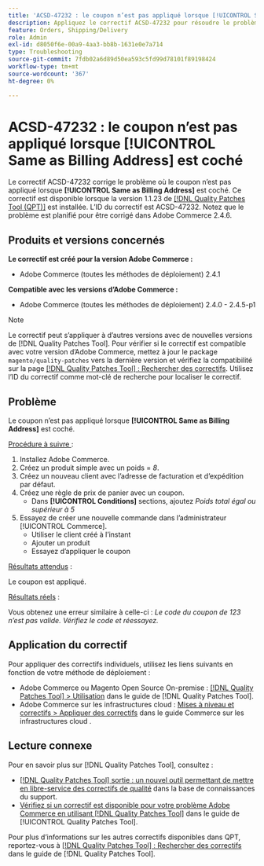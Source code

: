 ```yaml
---
title: 'ACSD-47232 : le coupon n’est pas appliqué lorsque [!UICONTROL Same as Billing Address] est coché'
description: Appliquez le correctif ACSD-47232 pour résoudre le problème d’Adobe Commerce en raison duquel le coupon n’est pas appliqué lorsque [!UICONTROL Same as Billing Address] est coché.
feature: Orders, Shipping/Delivery
role: Admin
exl-id: d8050f6e-00a9-4aa3-bb8b-1631e0e7a714
type: Troubleshooting
source-git-commit: 7fdb02a6d89d50ea593c5fd99d78101f89198424
workflow-type: tm+mt
source-wordcount: '367'
ht-degree: 0%

---
```


# ACSD-47232 : le coupon n’est pas appliqué lorsque [!UICONTROL Same as Billing Address] est coché

Le correctif ACSD-47232 corrige le problème où le coupon n’est pas appliqué lorsque **[!UICONTROL Same as Billing Address]** est coché. Ce correctif est disponible lorsque la version 1.1.23 de [[!DNL Quality Patches Tool (QPT)]](https://experienceleague.adobe.com/en/docs/commerce-operations/tools/quality-patches-tool/quality-patches-tool-to-self-serve-quality-patches) est installée. L’ID du correctif est ACSD-47232. Notez que le problème est planifié pour être corrigé dans Adobe Commerce 2.4.6.

## Produits et versions concernés

**Le correctif est créé pour la version Adobe Commerce :**

* Adobe Commerce (toutes les méthodes de déploiement) 2.4.1

**Compatible avec les versions d’Adobe Commerce :**

* Adobe Commerce (toutes les méthodes de déploiement) 2.4.0 - 2.4.5-p1

>[!NOTE]
>
>Le correctif peut s’appliquer à d’autres versions avec de nouvelles versions de [!DNL Quality Patches Tool]. Pour vérifier si le correctif est compatible avec votre version d’Adobe Commerce, mettez à jour le package `magento/quality-patches` vers la dernière version et vérifiez la compatibilité sur la page [[!DNL Quality Patches Tool] : Rechercher des correctifs](https://experienceleague.adobe.com/tools/commerce-quality-patches/index.html). Utilisez l’ID du correctif comme mot-clé de recherche pour localiser le correctif.

## Problème

Le coupon n’est pas appliqué lorsque **[!UICONTROL Same as Billing Address]** est coché.

<u>Procédure à suivre </u> :

1. Installez Adobe Commerce.
1. Créez un produit simple avec un poids = *8*.
1. Créez un nouveau client avec l’adresse de facturation et d’expédition par défaut.
1. Créez une règle de prix de panier avec un coupon.
   * Dans **[!UICONTROL Conditions]** sections, ajoutez *Poids total égal ou supérieur à 5*
1. Essayez de créer une nouvelle commande dans l’administrateur [!UICONTROL Commerce].
   * Utiliser le client créé à l’instant
   * Ajouter un produit
   * Essayez d’appliquer le coupon

<u>Résultats attendus</u> :

Le coupon est appliqué.

<u>Résultats réels</u> :

Vous obtenez une erreur similaire à celle-ci : *Le code du coupon de 123 n’est pas valide. Vérifiez le code et réessayez.*

## Application du correctif

Pour appliquer des correctifs individuels, utilisez les liens suivants en fonction de votre méthode de déploiement :

* Adobe Commerce ou Magento Open Source On-premise : [[!DNL Quality Patches Tool] > Utilisation](/help/tools/quality-patches-tool/usage.md) dans le guide de [!DNL Quality Patches Tool].
* Adobe Commerce sur les infrastructures cloud : [Mises à niveau et correctifs > Appliquer des correctifs](https://experienceleague.adobe.com/docs/commerce-cloud-service/user-guide/develop/upgrade/apply-patches.html) dans le guide Commerce sur les infrastructures cloud .

## Lecture connexe

Pour en savoir plus sur [!DNL Quality Patches Tool], consultez :

* [[!DNL Quality Patches Tool] sortie : un nouvel outil permettant de mettre en libre-service des correctifs de qualité](https://experienceleague.adobe.com/en/docs/commerce-operations/tools/quality-patches-tool/quality-patches-tool-to-self-serve-quality-patches) dans la base de connaissances du support.
* [Vérifiez si un correctif est disponible pour votre problème Adobe Commerce en utilisant [!DNL Quality Patches Tool]](/help/tools/quality-patches-tool/patches-available-in-qpt/check-patch-for-magento-issue-with-magento-quality-patches.md) dans le guide de [!UICONTROL Quality Patches Tool].


Pour plus d’informations sur les autres correctifs disponibles dans QPT, reportez-vous à [[!DNL Quality Patches Tool] : Rechercher des correctifs](https://experienceleague.adobe.com/tools/commerce-quality-patches/index.html) dans le guide de [!DNL Quality Patches Tool].
